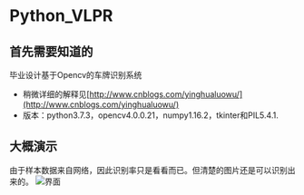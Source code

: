 # Python_VLPR
## 首先需要知道的
毕业设计基于Opencv的车牌识别系统
- 稍微详细的解释见[http://www.cnblogs.com/yinghualuowu/](http://www.cnblogs.com/yinghualuowu/)
- 版本：python3.7.3，opencv4.0.0.21，numpy1.16.2，tkinter和PIL5.4.1.

## 大概演示
由于样本数据来自网络，因此识别率只是看看而已。但清楚的图片还是可以识别出来的。
![界面](https://images2018.cnblogs.com/blog/843428/201806/843428-20180614115054606-1021021014.png)
